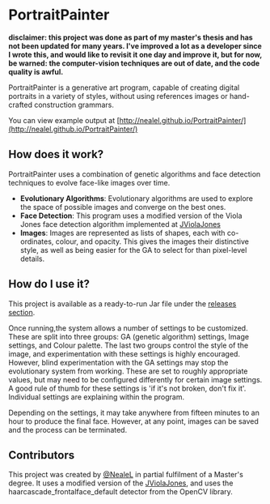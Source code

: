 # PortraitPainter

**disclaimer: this project was done as part of my master's thesis and has not been updated for many years. I've improved a lot as a developer since I wrote this, and would like to revisit it one day and improve it, but for now, be warned: the computer-vision techniques are out of date, and the code quality is awful.**

PortraitPainter is a generative art program, capable of creating digital portraits in a variety of styles, without using references images or hand-crafted construction grammars.

You can view example output at [http://nealel.github.io/PortraitPainter/](http://nealel.github.io/PortraitPainter/)

How does it work?
------
PortraitPainter uses a combination of genetic algorithms and face detection techniques to evolve face-like images over time.
- **Evolutionary Algorithms**: Evolutionary algorithms are used to explore the space of possible images and converge on the best ones.
- **Face Detection**: This program uses a modified version of the Viola Jones face detection algorithm implemented at [JViolaJones](https://github.com/tc/jviolajones)
- **Images**: Images are represented as lists of shapes, each with co-ordinates, colour, and opacity. This gives the images their distinctive style, as well as being easier for the GA to select for than pixel-level details.

How do I use it?
------
This project is available as a ready-to-run Jar file under the [releases section](https://github.com/Nealel/PortraitPainter/releases). 

Once running,the system allows a number of settings to be customized. These are split into three groups: GA (genetic algorithm) settings, Image settings, and Colour palette. The last two groups control the style of the image, and experimentation with these settings is highly encouraged. 
However, blind experimentation with the GA settings may stop the evolutionary system from working. These are set to roughly appropriate values, but may need to be configured differently for certain image settings. A good rule of thumb for these settings is 'if it's not broken, don't fix it'.
Individual settings are explaining within the program. 

Depending on the settings, it may take anywhere from fifteen minutes to an hour to produce the final face. However, at any point, images can be saved and the process can be terminated.

Contributors
-----
This project was created by [@NealeL](https://github.com/Nealel) in partial fulfilment of a Master's degree. It uses a modified version of the [JViolaJones](https://github.com/tc/jviolajones), and uses the haarcascade_frontalface_default detector from the OpenCV library.
